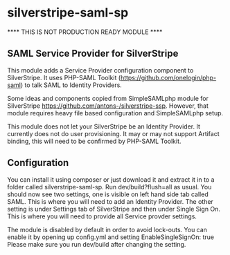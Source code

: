 silverstripe-saml-sp
====================

**** THIS IS NOT PRODUCTION READY MODULE ****

SAML Service Provider for SilverStripe
--------------------------------------

This module adds a Service Provider configuration component to SilverStripe. 
It uses PHP-SAML Toolkit (https://github.com/onelogin/php-saml) to talk SAML to Identity Providers. 

Some ideas and components copied from SimpleSAMLphp module for SilverStripe https://github.com/antons-/silverstripe-ssp. 
However, that module requires heavy file based configuration and SimpleSAMLphp setup.

This module does not let your SilverStripe be an Identity Provider. It currently does not do user provisioning.
It may or may not support Artifact binding, this will need to be confirmed by PHP-SAML Toolkit. 

Configuration
-------------

You can install it using composer or just download it and extract it in to a folder called silverstripe-saml-sp.
Run dev/build?flush=all as usual. 
You should now see two settings, one is visible on left hand side tab called SAML. This is where you will need to add an Identity Provider.
The other setting is under Settings tab of SilverStripe and then under Single Sign On. This is where you will need to provide all Service provder settings.

The module is disabled by default in order to avoid lock-outs. You can enable it by opening up config.yml and setting     EnableSingleSignOn: true
Please make sure you run dev/build after changing the setting. 